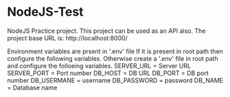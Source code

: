 # NodeJS-Test
NodeJS Practice project.
This project can be used as an API also.
The project base URL is:  http://localhost:8000/

Environment variables are prsent in '.env' file
If it is present in root path then configure the following variables. Otherwise create a '.env' file in root path and configure the folloeing variables.
SERVER_URL = Server URL
SERVER_PORT = Port number
DB_HOST = DB URL
DB_PORT = DB port number
DB_USERMANE = username
DB_PASSWORD = password
DB_NAME = Database name